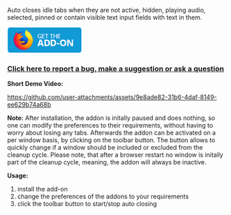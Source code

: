 Auto closes idle tabs when they are not active, hidden, playing audio, selected,
pinned or contain visible text input fields with text in them.

[![](https://raw.githubusercontent.com/igorlogius/igorlogius/main/geFxAddon.png)](https://addons.mozilla.org/firefox/addon/auto-close-tabs/)

### [Click here to report a bug, make a suggestion or ask a question](https://github.com/igorlogius/igorlogius/issues/new/choose)

<b>Short Demo Video: </b>

https://github.com/user-attachments/assets/9e8ade82-31b6-4daf-8149-ee629b74a68b

<b>Note:</b>
After installation, the addon is initally paused and does nothing, so one can
modify the preferences to their requirements, without having to worry about
losing any tabs. Afterwards the addon can be activated on a per window basis, by
clicking on the toolbar button. The button allows to quickly change if a
window should be included or excluded from the cleanup cycle. Please note, that
after a browser restart no window is initally part of the cleanup cycle,
meaning, the addon will always be inactive.

<b>Usage:</b>
<ol>
  <li>install the add-on</li>
  <li>change the preferences of the addons to your requirements</li>
  <li>
    click the toolbar button to start/stop auto closing
  </li>
</ol>
